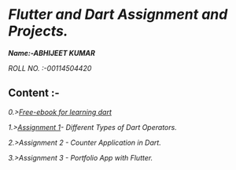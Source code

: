 # _Flutter and Dart Assignment and Projects._

**_Name:-ABHIJEET KUMAR_**

_ROLL NO. :-00114504420_

## Content :-

_0.>_[_Free-ebook for learning dart_](https://github.com/its-AbhijeetKumar/Flutter_and_Dart-Assignment-Projects/files/7167597/Free-ebook.for.learning.dart.pdf)

_1.>[Assignment 1](https://github.com/its-AbhijeetKumar/Dart_programs/files/7149211/Dart.1st.Assignment.docx)- Different Types of Dart Operators._

_2.>Assignment 2 - Counter Application in Dart._

_3.>Assignment 3 - Portfolio App with Flutter._

